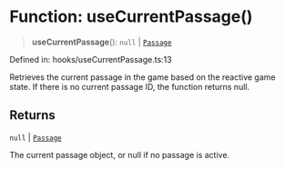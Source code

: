 # Function: useCurrentPassage()

> **useCurrentPassage**(): `null` \| [`Passage`](../classes/Passage.md)

Defined in: hooks/useCurrentPassage.ts:13

Retrieves the current passage in the game based on the reactive game state.
If there is no current passage ID, the function returns null.

## Returns

`null` \| [`Passage`](../classes/Passage.md)

The current passage object, or null if no passage is active.
